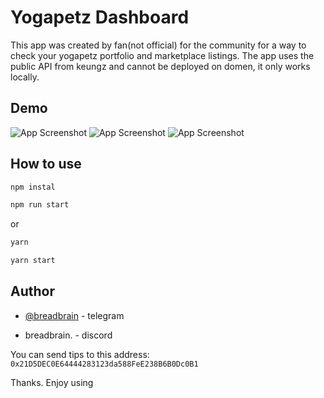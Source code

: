 # Yogapetz Dashboard

This app was created by fan(not official) for the community for a way to check your yogapetz portfolio and marketplace listings.
The app uses the public API from keungz and cannot be deployed on domen, it only works locally.

## Demo

![App Screenshot](https://i.ibb.co/vvRMyT1/screenshot-2024-01-31-12-49-31.png)
![App Screenshot](https://i.ibb.co/JFwXQFb/screenshot-2024-01-31-12-51-28.png)
![App Screenshot](https://i.ibb.co/7SDbR4S/screenshot-2024-03-01-13-19-40.png)

## How to use

```bash
npm instal
```

```bash
npm run start
```

or

```bash
yarn
```

```bash
yarn start
```

## Author

-  [@breadbrain](https://t.me/breadbrain) - telegram

-  breadbrain. - discord

You can send tips to this address:
`0x21D5DEC0E64444283123da588FeE238B6B0Dc0B1`

Thanks. Enjoy using
